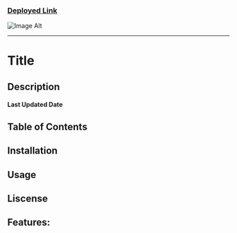 ### [Deployed Link](link)

![Image Alt](image-link)

------

# Title

## Description

#### **Last Updated Date** 

## Table of Contents

## Installation

## Usage

## Liscense

## Features: